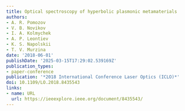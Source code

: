 ```yaml
---
title: Optical spectroscopy of hyperbolic plasmonic metamaterials
authors:
- A. R. Pomozov
- V. B. Novikov
- I. A. Kolmychek
- A. P. Leontiev
- K. S. Napolskii
- T. V. Murzina
date: '2018-06-01'
publishDate: '2025-03-15T17:29:02.539169Z'
publication_types:
- paper-conference
publication: '*2018 International Conference Laser Optics (ICLO)*'
doi: 10.1109/LO.2018.8435543
links:
- name: URL
  url: https://ieeexplore.ieee.org/document/8435543/
---
```

